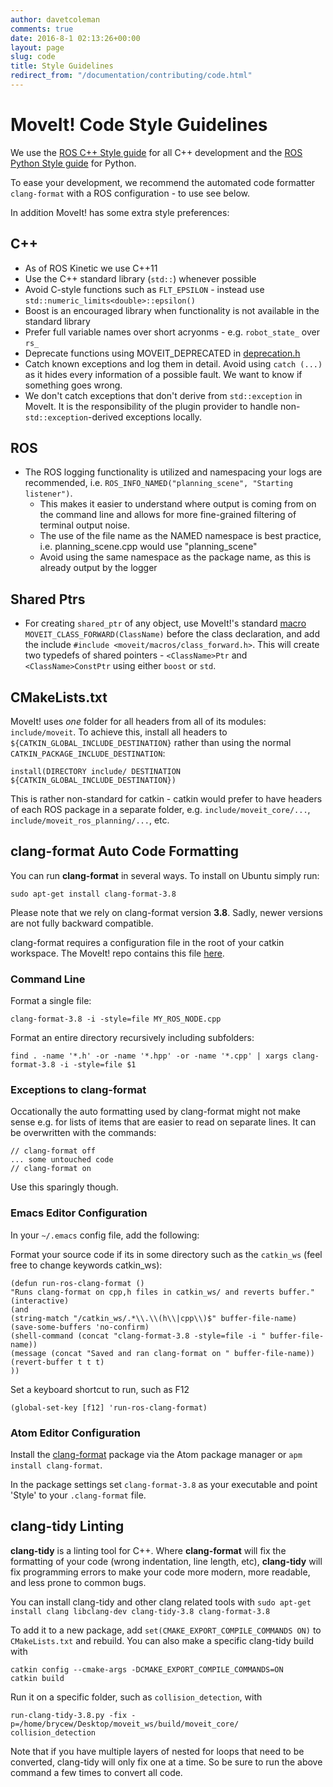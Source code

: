 ```yaml
---
author: davetcoleman
comments: true
date: 2016-8-1 02:13:26+00:00
layout: page
slug: code
title: Style Guidelines
redirect_from: "/documentation/contributing/code.html"
---
```


# MoveIt! Code Style Guidelines

We use the [ROS C++ Style guide](http://wiki.ros.org/CppStyleGuide) for all C++ development and the [ROS Python Style guide](http://wiki.ros.org/PyStyleGuide) for Python.

To ease your development, we recommend the automated code formatter ``clang-format`` with a ROS configuration - to use see below.

In addition MoveIt! has some extra style preferences:

## C++

 - As of ROS Kinetic we use C++11
 - Use the C++ standard library (``std::``) whenever possible
 - Avoid C-style functions such as ``FLT_EPSILON`` - instead use ``std::numeric_limits<double>::epsilon()``
 - Boost is an encouraged library when functionality is not available in the standard library
 - Prefer full variable names over short acryonms - e.g. ``robot_state_`` over ``rs_``
 - Deprecate functions using MOVEIT_DEPRECATED in [deprecation.h](https://github.com/ros-planning/moveit/blob/kinetic-devel/moveit_core/macros/include/moveit/macros/deprecation.h)
 - Catch known exceptions and log them in detail. Avoid using ``catch (...)`` as it hides every information of a possible fault. We want to know if something goes wrong.
 - We don't catch exceptions that don't derive from ``std::exception`` in MoveIt. It is the responsibility of the plugin provider to handle non-``std::exception``-derived exceptions locally.

## ROS

 - The ROS logging functionality is utilized and namespacing your logs are recommended, i.e. ``ROS_INFO_NAMED("planning_scene", "Starting listener")``.
   - This makes it easier to understand where output is coming from on the command line and allows for more fine-grained filtering of terminal output noise.
   - The use of the file name as the NAMED namespace is best practice, i.e. planning_scene.cpp would use "planning_scene"
   - Avoid using the same namespace as the package name, as this is already output by the logger

## Shared Ptrs

 - For creating ``shared_ptr`` of any object, use MoveIt!'s standard [macro](https://github.com/ros-planning/moveit/blob/kinetic-devel/moveit_core/macros/include/moveit/macros/class_forward.h) ``MOVEIT_CLASS_FORWARD(ClassName)`` before the class declaration, and add the include ``#include <moveit/macros/class_forward.h>``. This will create two typedefs of shared pointers - ``<ClassName>Ptr`` and ``<ClassName>ConstPtr`` using either ``boost`` or ``std``.

## CMakeLists.txt

MoveIt! uses *one* folder for all headers from all of its modules: ``include/moveit``. To achieve this, install all headers to `${CATKIN_GLOBAL_INCLUDE_DESTINATION}` rather than using the normal `CATKIN_PACKAGE_INCLUDE_DESTINATION`:

    install(DIRECTORY include/ DESTINATION ${CATKIN_GLOBAL_INCLUDE_DESTINATION})

This is rather non-standard for catkin - catkin would prefer to have headers of each ROS package in a separate folder,
e.g. `include/moveit_core/...`, `include/moveit_ros_planning/...`, etc.

## clang-format Auto Code Formatting

You can run **clang-format** in several ways. To install on Ubuntu simply run:

    sudo apt-get install clang-format-3.8

Please note that we rely on clang-format version **3.8**. Sadly, newer versions are not fully backward compatible.

clang-format requires a configuration file in the root of your catkin workspace. The MoveIt! repo contains this file [here](https://github.com/ros-planning/moveit/blob/kinetic-devel/.clang-format).

### Command Line

Format a single file:

    clang-format-3.8 -i -style=file MY_ROS_NODE.cpp

Format an entire directory recursively including subfolders:

    find . -name '*.h' -or -name '*.hpp' -or -name '*.cpp' | xargs clang-format-3.8 -i -style=file $1

### Exceptions to clang-format

Occationally the auto formatting used by clang-format might not make sense e.g. for lists of items that are easier to read on separate lines. It can be overwritten with the commands:

    // clang-format off
    ... some untouched code
    // clang-format on

Use this sparingly though.

### Emacs Editor Configuration

In your ``~/.emacs`` config file, add the following:

Format your source code if its in some directory such as the ``catkin_ws`` (feel free to change keywords catkin_ws):

```
(defun run-ros-clang-format ()
"Runs clang-format on cpp,h files in catkin_ws/ and reverts buffer."
(interactive)
(and
(string-match "/catkin_ws/.*\\.\\(h\\|cpp\\)$" buffer-file-name)
(save-some-buffers 'no-confirm)
(shell-command (concat "clang-format-3.8 -style=file -i " buffer-file-name))
(message (concat "Saved and ran clang-format on " buffer-file-name))
(revert-buffer t t t)
))
```

Set a keyboard shortcut to run, such as F12

    (global-set-key [f12] 'run-ros-clang-format)

### Atom Editor Configuration

Install the [clang-format](https://atom.io/packages/clang-format) package via the Atom package manager or ``apm install clang-format``.

In the package settings set ``clang-format-3.8`` as your executable and point 'Style' to your ``.clang-format`` file.

## clang-tidy Linting

**clang-tidy** is a linting tool for C++. Where **clang-format** will fix the formatting of your code
(wrong indentation, line length, etc), **clang-tidy** will fix programming errors to make your code
more modern, more readable, and less prone to common bugs.

You can install clang-tidy and other clang related tools with
`sudo apt-get install clang libclang-dev clang-tidy-3.8 clang-format-3.8`

To add it to a new package, add `set(CMAKE_EXPORT_COMPILE_COMMANDS ON)` to `CMakeLists.txt` and rebuild.
You can also make a specific clang-tidy build with
```
catkin config --cmake-args -DCMAKE_EXPORT_COMPILE_COMMANDS=ON
catkin build
```

Run it on a specific folder, such as `collision_detection`, with
```
run-clang-tidy-3.8.py -fix -p=/home/brycew/Desktop/moveit_ws/build/moveit_core/  collision_detection
```

Note that if you have multiple layers of nested for loops that need to be converted, clang-tidy
will only fix one at a time. So be sure to run the above command a few times to convert all code.
